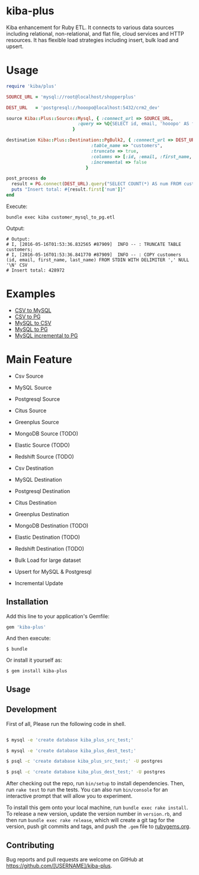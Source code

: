 # kiba-plus
Kiba enhancement for Ruby ETL. It connects to various data sources including relational, non-relational, and flat file, cloud services and HTTP resources. It has flexible load strategies including insert, bulk load and upsert.

# Usage

```ruby
require 'kiba/plus'

SOURCE_URL = 'mysql://root@localhost/shopperplus'

DEST_URL   = 'postgresql://hooopo@localhost:5432/crm2_dev'

source Kiba::Plus::Source::Mysql, { :connect_url => SOURCE_URL,
                           :query => %Q{SELECT id, email, 'hooopo' AS first_name, 'Wang' AS last_name FROM customers}
                         }

destination Kiba::Plus::Destination::PgBulk2, { :connect_url => DEST_URL,
                                :table_name => "customers",
                                :truncate => true,
                                :columns => [:id, :email, :first_name, :last_name],
                                :incremental => false
                              }

post_process do
  result = PG.connect(DEST_URL).query("SELECT COUNT(*) AS num FROM customers")
  puts "Insert total: #{result.first['num']}"
end
```

Execute:

```shell
bundle exec kiba customer_mysql_to_pg.etl
```

Output:

```
# Output:
# I, [2016-05-16T01:53:36.832565 #87909]  INFO -- : TRUNCATE TABLE customers;
# I, [2016-05-16T01:53:36.841770 #87909]  INFO -- : COPY customers (id, email, first_name, last_name) FROM STDIN WITH DELIMITER ',' NULL '\N' CSV
# Insert total: 428972
```

# Examples

* [CSV to MySQL](https://github.com/hooopo/kiba-plus/blob/master/examples/customer_csv_to_mysql.etl)
* [CSV to PG](https://github.com/hooopo/kiba-plus/blob/master/examples/customer_csv_to_pg.etl)
* [MySQL to CSV](https://github.com/hooopo/kiba-plus/blob/master/examples/customer_mysql_to_csv.etl)
* [MySQL to PG](https://github.com/hooopo/kiba-plus/blob/master/examples/customer_mysql_to_pg.etl)
* [MySQL incremental to PG](https://github.com/hooopo/kiba-plus/blob/master/examples/incremental_insert.etl)

# Main Feature

* Csv Source
* MySQL Source
* Postgresql Source
* Citus Source
* Greenplus Source
* MongoDB Source (TODO)
* Elastic Source (TODO)
* Redshift Source (TODO)

* Csv Destination
* MySQL Destination
* Postgresql Destination
* Citus Destination
* Greenplus Destination
* MongoDB Destination (TODO)
* Elastic Destination (TODO)
* Redshift Destination (TODO)

* Bulk Load for large dataset
* Upsert for MySQL & Postgresql
* Incremental Update

## Installation

Add this line to your application's Gemfile:

```ruby
gem 'kiba-plus'
```

And then execute:

    $ bundle

Or install it yourself as:

    $ gem install kiba-plus

## Usage


## Development

First of all, Please run the following code in shell.

```bash

$ mysql -e 'create database kiba_plus_src_test;'

$ mysql -e 'create database kiba_plus_dest_test;'

$ psql -c 'create database kiba_plus_src_test;' -U postgres

$ psql -c 'create database kiba_plus_dest_test;' -U postgres

```

After checking out the repo, run `bin/setup` to install dependencies. Then, run `rake test` to run the tests. You can also run `bin/console` for an interactive prompt that will allow you to experiment.

To install this gem onto your local machine, run `bundle exec rake install`. To release a new version, update the version number in `version.rb`, and then run `bundle exec rake release`, which will create a git tag for the version, push git commits and tags, and push the `.gem` file to [rubygems.org](https://rubygems.org).

## Contributing

Bug reports and pull requests are welcome on GitHub at https://github.com/[USERNAME]/kiba-plus.

